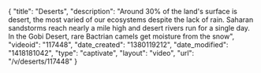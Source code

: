 {
    "title": "Deserts",
    "description": "Around 30% of the land's surface is desert, the most varied of our ecosystems despite the lack of rain. Saharan sandstorms reach nearly a mile high and desert rivers run for a single day. In the Gobi Desert, rare Bactrian camels get moisture from the snow",
    "videoid": "117448",
    "date_created": "1380119212",
    "date_modified": "1418181042",
    "type": "captivate",
    "layout": "video",
    "url": "\/v\/deserts\/117448"
}